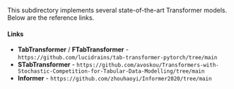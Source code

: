 This subdirectory implements several state-of-the-art Transformer models. Below are the reference links.

#### Links
* **TabTransformer** / **FTabTransformer** - `https://github.com/lucidrains/tab-transformer-pytorch/tree/main`
* **STabTransformer** - `https://github.com/avoskou/Transformers-with-Stochastic-Competition-for-Tabular-Data-Modelling/tree/main`
* **Informer** - `https://github.com/zhouhaoyi/Informer2020/tree/main`
